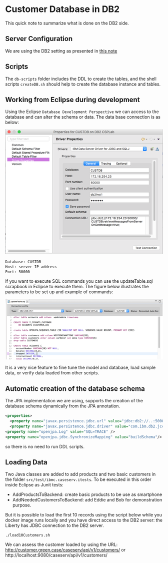 # Customer Database in DB2
This quick note to summarize what is done on the DB2 side.

## Server Configuration
We are using the DB2 setting as presented in [this note](https://github.com/ibm-cloud-architecture/refarch-integration-inventory-db2#db2-server-installation)

## Scripts
The `db-scripts` folder includes the DDL to create the tables, and the shell scripts `createDB.sh` should help to create the database instance and tables.

## Working from Eclipse during development
Using the Eclipse `Database Development Perspective` we can access to the database and can alter the schema or data. The data base connection is as below:

![](db-connection.png)
```
Database: CUSTDB
Host: server IP address
Port: 50000
```

If you want to execute SQL commands you can use the updateTable.sql scrapbook in Eclipse to execute them. The figure below illustrates the parameters to be set up and example of commands:

![](updateTable.png)

It is a very nice feature to fine tune the model and database, load sample data, or verify data loaded from other scripts.

## Automatic creation of the database schema
The JPA implementation we are using, supports the creation of the database schema dynamically from the JPA annotation.
```xml
<properties>
  <property name="javax.persistence.jdbc.url" value="jdbc:db2://..:50000/CUSTDB:retrieveMessagesFromServerOnGetMessage=true;"/>
  <property name="javax.persistence.jdbc.driver" value="com.ibm.db2.jcc.DB2Driver"/>
<property name="openjpa.Log" value="SQL=TRACE" />
<property name="openjpa.jdbc.SynchronizeMapping" value="buildSchema"/>    
```

so there is no need to run DDL scripts.

## Loading Data
Two Java classes are added to add products and two basic customers in the folder `src/test/ibmc.caseserv.itests`. To be executed in this order inside Eclipse as Junit tests:
* AddProductsToBackend: create basic products to be use as smartphone
* AddNeededCustomersToBackend: add Eddie and Bob for demonstration purpose.

But it is possible to load the first 10 records using the script below while you docker image runs locally and you have direct access to the DB2 server: the Liberty has JDBC connection to the DB2 server.
```
./load10Customers.sh
```

We can assess the customer loaded by using the URL: http://customer.green.case/caseserv/api/v1/customers/ or http://localhost:9080/caseserv/api/v1/customers/
